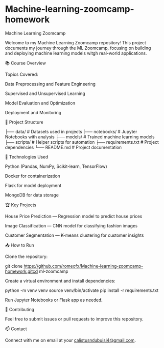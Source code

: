 # Machine-learning-zoomcamp-homework

Machine Learning Zoomcamp

Welcome to my Machine Learning Zoomcamp repository! This project documents my journey through the ML Zoomcamp, focusing on building and deploying machine learning models witgh real-world applications.

📚 Course Overview

Topics Covered:

Data Preprocessing and Feature Engineering

Supervised and Unsupervised Learning

Model Evaluation and Optimization

Deployment and Monitoring

🚀 Project Structure

├── data/                   # Datasets used in projects
├── notebooks/              # Jupyter Notebooks with analysis
├── models/                 # Trained machine learning models
├── scripts/                # Helper scripts for automation
├── requirements.txt        # Project dependencies
└── README.md               # Project documentation

🔧 Technologies Used

Python (Pandas, NumPy, Scikit-learn, TensorFlow)

Docker for containerization

Flask for model deployment

MongoDB for data storage

🏆 Key Projects

House Price Prediction — Regression model to predict house prices

Image Classification — CNN model for classifying fashion images

Customer Segmentation — K-means clustering for customer insights

📥 How to Run

Clone the repository:

git clone https://github.com/romeofx/Machine-learning-zoomcamp-homework.gitcd ml-zoomcamp

Create a virtual environment and install dependencies:

python -m venv venv
source venv/bin/activate
pip install -r requirements.txt

Run Jupyter Notebooks or Flask app as needed.

🤝 Contributing

Feel free to submit issues or pull requests to improve this repository.

📫 Contact

Connect with me on email at your calistusndubuisi4@gmail.com.